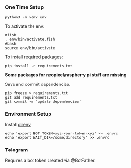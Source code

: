 ### One Time Setup

```
python3 -m venv env
```

To activate the env:

```
#fish
. env/bin/activate.fish
#bash
source env/bin/activate
```

To install required packages:

```
pip install -r requirements.txt
```

**Some packages for neopixel/raspberry pi stuff are missing**

Save and commit dependencies:
```
pip freeze > requirements.txt
git add requirements.txt
git commit -m 'update dependencies'
```

### Environment Setup

Install [direnv](https://direnv.net/)

```
echo 'export BOT_TOKEN=xyz-your-token-xyz' >> .envrc
echo 'export WAIT_DIR=/some/directory' >> .envrc
```


### Telegram

Requires a bot token created via @BotFather.
